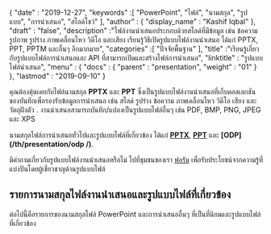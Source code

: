 {
  "date" : "2019-12-27",
  "keywords" :[ "PowerPoint", "ไฟล์", "นามสกุล", "รูปแบบ", "การนำเสนอ", "สไลด์โชว์" ],
  "author" : {
    "display_name" : "Kashif Iqbal"
},
  "draft" : "false",
  "description" :"ไฟล์งานนำเสนอประกอบด้วยสไลด์ที่มีข้อมูล เช่น ข้อความ รูปภาพ รูปร่าง ภาพเคลื่อนไหว วิดีโอ และเสียง เรียนรู้วิธีเปิดรูปแบบไฟล์งานนำเสนอ ได้แก่ PPTX, PPT, PPTM และอื่นๆ อีกมากมาย",
  "categories" :[ "ปัจจัยพื้นฐาน" ],
  "title" :"เรียนรู้เกี่ยวกับรูปแบบไฟล์การนำเสนอและ API ที่สามารถเปิดและสร้างไฟล์การนำเสนอ",
  "linktitle" : "รูปแบบไฟล์นำเสนอ",
  "menu" : {
    "docs" : {
      "parent" : "presentation",
      "weight" : "01"
}
},
  "lastmod" : "2019-09-10"
}

คุณต้องคุ้นเคยกับไฟล์นามสกุล **PPTX** และ **PPT** ซึ่งเป็นรูปแบบไฟล์งานนำเสนอที่เก็บคอลเลกชันของบันทึกเพื่อรองรับข้อมูลการนำเสนอ เช่น สไลด์ รูปร่าง ข้อความ ภาพเคลื่อนไหว วิดีโอ เสียง และวัตถุฝังตัว . งานนำเสนอสามารถบันทึก/แปลงเป็นรูปแบบไฟล์อื่นๆ เช่น PDF, BMP, PNG, JPEG และ XPS

นามสกุลไฟล์การนำเสนอทั่วไปและรูปแบบไฟล์ที่เกี่ยวข้อง ได้แก่ **[PPTX](/th/presentation/pptx/)**, **[PPT](/th/presentation/ppt/)** และ **[ODP](/th/presentation/odp /)**.

มีคำถามเกี่ยวกับรูปแบบไฟล์งานนำเสนอหรือไม่ ไปที่ชุมชนของเรา [ฟอรัม](https://forum.fileformat.com/c/presentation) เพื่อรับประโยชน์จากความรู้ที่แบ่งปันโดยผู้เชี่ยวชาญด้านรูปแบบไฟล์

## รายการนามสกุลไฟล์งานนำเสนอและรูปแบบไฟล์ที่เกี่ยวข้อง

ต่อไปนี้คือรายการของนามสกุลไฟล์ PowerPoint และการนำเสนออื่นๆ ที่เป็นที่นิยมและรูปแบบไฟล์ที่เกี่ยวข้อง


